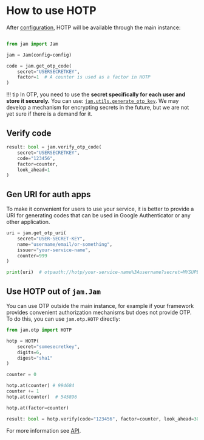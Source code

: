 # How to use HOTP

After [configuration](/otp/config), HOTP will be available through the main instance:

```python

from jam import Jam

jam = Jam(config=config)

code = jam.get_otp_code(
    secret="USERSECRETKEY",
    factor=1  # A counter is used as a factor in HOTP
)
```
!!! tip
    In OTP, you need to use the **secret specifically for each user and store it securely.**
    You can use: [`jam.utils.generate_otp_key`](/api/utils/otp_keys/).
    We may develop a mechanism for encrypting secrets in the future, but we are not yet sure if there is a demand for it.

## Verify code

```python
result: bool = jam.verify_otp_code(
    secret="USERSECRETKEY",
    code="123456",
    factor=counter,
    look_ahead=1
)
```

## Gen URI for auth apps
To make it convenient for users to use your service, it is better to provide
a URI for generating codes that can be used in
Google Authenticator or any other application.

```python
uri = jam.get_otp_uri(
    secret="USER-SECRET-KEY",
    name="username/email/or-something",
    issuer="your-service-name",
    counter=999
)

print(uri)  # otpauth://hotp/your-service-name%3Ausername?secret=MYSUPERSECRES&issuer=your-service-name&algorithm=SHA1&digits=6&counter=999
```

## Use HOTP out of `jam.Jam`

You can use OTP outside the main instance, for example if your framework provides
convenient authorization mechanisms but does not provide OTP. To do this, you can use `jam.otp.HOTP` directly:
```python
from jam.otp import HOTP

hotp = HOTP(
    secret="somesecretkey",
    digits=6,
    digest="sha1"
)

counter = 0

hotp.at(counter) # 994684
counter += 1
hotp.at(counter)  # 545896

hotp.at(factor=counter)

result: bool = hotp.verify(code="123456", factor=counter, look_ahead=30)
```

For more information see [API](/api/otp/hotp).